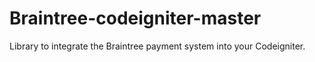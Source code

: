 # Braintree-codeigniter-master
Library to integrate the Braintree payment system into your Codeigniter.
